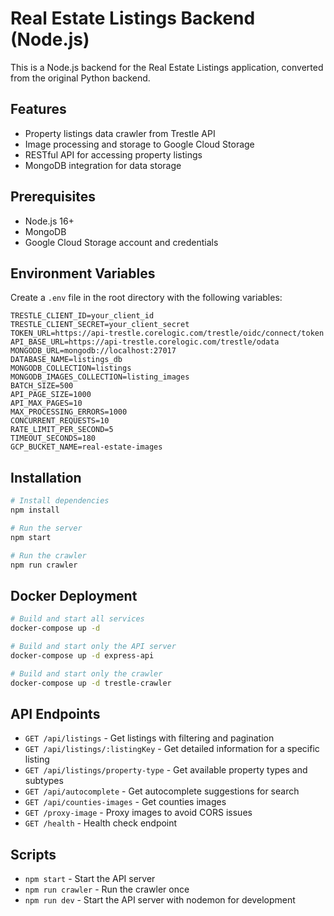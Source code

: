 # Real Estate Listings Backend (Node.js)

This is a Node.js backend for the Real Estate Listings application, converted from the original Python backend.

## Features

- Property listings data crawler from Trestle API
- Image processing and storage to Google Cloud Storage
- RESTful API for accessing property listings
- MongoDB integration for data storage

## Prerequisites

- Node.js 16+
- MongoDB
- Google Cloud Storage account and credentials

## Environment Variables

Create a `.env` file in the root directory with the following variables:

```
TRESTLE_CLIENT_ID=your_client_id
TRESTLE_CLIENT_SECRET=your_client_secret
TOKEN_URL=https://api-trestle.corelogic.com/trestle/oidc/connect/token
API_BASE_URL=https://api-trestle.corelogic.com/trestle/odata
MONGODB_URL=mongodb://localhost:27017
DATABASE_NAME=listings_db
MONGODB_COLLECTION=listings
MONGODB_IMAGES_COLLECTION=listing_images
BATCH_SIZE=500
API_PAGE_SIZE=1000
API_MAX_PAGES=10
MAX_PROCESSING_ERRORS=1000
CONCURRENT_REQUESTS=10
RATE_LIMIT_PER_SECOND=5
TIMEOUT_SECONDS=180
GCP_BUCKET_NAME=real-estate-images
```

## Installation

```bash
# Install dependencies
npm install

# Run the server
npm start

# Run the crawler
npm run crawler
```

## Docker Deployment

```bash
# Build and start all services
docker-compose up -d

# Build and start only the API server
docker-compose up -d express-api

# Build and start only the crawler
docker-compose up -d trestle-crawler
```

## API Endpoints

- `GET /api/listings` - Get listings with filtering and pagination
- `GET /api/listings/:listingKey` - Get detailed information for a specific listing
- `GET /api/listings/property-type` - Get available property types and subtypes
- `GET /api/autocomplete` - Get autocomplete suggestions for search
- `GET /api/counties-images` - Get counties images
- `GET /proxy-image` - Proxy images to avoid CORS issues
- `GET /health` - Health check endpoint

## Scripts

- `npm start` - Start the API server
- `npm run crawler` - Run the crawler once
- `npm run dev` - Start the API server with nodemon for development
